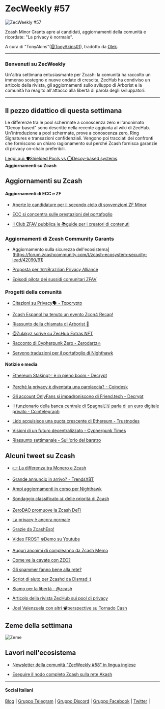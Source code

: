 # ZecWeekly #57

![ZecWeekly #57](https://substackcdn.com/image/fetch/f_auto,q_auto:good,fl_progressive:steep/https%3A%2F%2Fsubstack-post-media.s3.amazonaws.com%2Fpublic%2Fimages%2F178e9ee7-488c-4c77-8eb2-c5f5f2630e19_1280x720.png)

Zcash Minor Grants apre ai candidati, aggiornamenti della comunità e ricordate: "La privacy è normale".

A cura di "TonyAkins"([@TonyAkins01](https://twitter.com/TonyAkins01)), tradotto da [Olek](https://twitter.com/an_Olek).

---

### Benvenuti su ZecWeekly
Un'altra settimana entusiasmante per Zcash: la comunità ha raccolto un immenso sostegno e nuove ondate di crescita, ZecHub ha condiviso un articolo della rivista, gli aggiornamenti sullo sviluppo di Arborist e la comunità ha reagito all'attacco alla libertà di parola degli sviluppatori.

---

## Il pezzo didattico di questa settimana

Le differenze tra le pool schermate a conoscenza zero e l'anonimato "Decoy-based" sono descritte nella recente aggiunta al wiki di ZecHub. Un'introduzione a pool schermate, prove a conoscenza zero, Ring Signatures e transazioni confidenziali. Vengono poi tracciati dei confronti che forniscono un chiaro ragionamento sul perché Zcash fornisca garanzie di privacy on-chain preferibili.

[Leggi qui: 🛡️Shielded Pools vs ⭕Decoy-based systems](https://wiki.zechub.xyz/zk-shielded-pools-vs-decoy-based-privacy)\
**Aggiornamenti su Zcash**


## Aggiornamenti su Zcash

#### Aggiornamenti di ECC e ZF

- [Aperte le candidature per il secondo ciclo di sovvenzioni ZF Minor](https://forum.zcashcommunity.com/t/all-ecc-teams-focused-on-wallet-performance/42860/107)

- [ECC si concentra sulle prestazioni del portafoglio](https://forum.zcashcommunity.com/t/opening-applications-for-the-second-round-of-zf-minor-grants/45463)

- [Il Club ZFAV pubblica le 📚guide per i creatori di contenuti](https://wiki.zechub.xyz/zfav/guides)

### **Aggiornamenti di Zcash Community Garants**

- Aggiornamento sulla sicurezza dell'ecosistema](https://forum.zcashcommunity.com/t/zcash-ecosystem-security-lead/42090/91)

- [Proposta per 🇧🇷Brazilian Privacy Alliance](https://forum.zcashcommunity.com/t/brazilian-privacy-alliance/45486)

- [Episodi pilota dei sussidi comunitari ZFAV](https://twitter.com/ZFAVClub/status/1693689895254949983)

### **Progetti della comunità**

- [Citazioni su Privacy🗣️ - Topcrypto](https://free2z.cash/TopCrypto/zpage/dont-overshare-privacy-is-power-zcash)

- [Zcash Espanol ha tenuto un evento Zcon4 Recap!](https://twitter.com/zcashesp/status/1694857330284712324)

- [Riassunto della chiamata di Arborist 🌳](https://twitter.com/zksquirrel/status/1694876187586170957)

- [@Zulakyz scrive su ZecHub Extras NFT](https://zcashesp.com/zechub-nft-acceso-extra-a-beneficios-e-informacion-zcash/)

- [Racconto di Cypherpunk Zero - Zerodartz🔥](https://free2z.com/zerodartz/zpage/cypherpunk-hacks-in-zed-city-short-story-3-out-of-12-chapters)

- [Servono traduzioni per il portafoglio di Nighthawk](https://crowdin.com/project/nighthawk-wallet)


 #### Notizie e media
- [Ethereum Staking💹 è in pieno boom - Decrypt](https://decrypt.co/153813/ethereum-staking-is-booming-but-value-of-defi-assets-keeps-falling)

- [Perché la privacy è diventata una parolaccia? - Coindesk](https://www.coindesk.com/consensus-magazine/2023/08/25/when-did-privacy-become-a-bad-word)

- [Gli account OnlyFans si impadroniscono di Friend.tech - Decrypt](https://decrypt.co/153723/onlyfans-accounts-take-over-friend-tech-crypt-app-adds-photo-feature)

- [Il funzionario della banca centrale di Spagna🇪🇸 parla di un euro digitale privato - Cointelegraph](https://cointelegraph.com/news/spanish-central-bank-official-talks-about-private-payment-services-era-digital-euro)

- [Lido acquisisce una quota crescente di Ethereum - Trustnodes](https://www.trustnodes.com/2023/08/27/lido-closes-in-on-33-of-the-ethereum-network)

- [Visioni di un futuro decentralizzato - Cypherpunk Times](https://www.cypherpunktimes.com/visions-of-a-decentralised-future/)

- [Riassunto settimanale - Sull'orlo del baratro](https://onthebrink-podcast.com/roundup-08-25-23/)


## Alcuni tweet su Zcash

- [👉 La differenza tra Monero e Zcash](https://twitter.com/MKjrstad/status/1695814999405379672)

- [Grande annuncio in arrivo? - TrendsXBT](https://twitter.com/TrendsXBT/status/1694891818226213127)

- [Ampi aggiornamenti in corso per Nighthawk](https://twitter.com/aiyadt/status/1694973730856866228)

- [Sondaggio classificato 📊 delle priorità di Zcash](https://twitter.com/nate_zec/status/1694405933638861048)

- [ZeroDAO promuove la Zcash DeFi](https://twitter.com/zerodaoHQ/status/1694762728345456889)

- [La privacy è ancora normale](https://twitter.com/ZecHub/status/1694417573541007445)

- [Grazie da ZcashEsp!](https://twitter.com/zcashesp/status/1694861382154338648)

- [Video FROST ❄️Demo su Youtube](https://twitter.com/ZcashFoundation/status/1694410320859545939)

- [Auguri anonimi di compleanno da Zcash Memo](https://twitter.com/AyanlajaAdebola/status/1695721838943289694)

- [Come ve la cavate con ZEC?](https://twitter.com/ZcashForum/status/1693520113797116406)

- [Gli spammer fanno bene alla rete?](https://twitter.com/ZcashForum/status/1693430229044445287)

- [Script di aiuto per Zcashd da Dismad :)](https://twitter.com/ZcashForum/status/1693385561116164360)

- [Siamo per la libertà - @zcash](https://twitter.com/zcash/status/1669397156212375583)

- [Articolo della rivista ZecHub sui pool di privacy](https://twitter.com/ZecHub/status/1695082959911403585)

- [Joel Valenzuela con altri 📽️perspective su Tornado Cash](https://twitter.com/TheDesertLynx/status/1694816146355036620)

## Zeme della settimana

![Zeme](https://substackcdn.com/image/fetch/f_auto,q_auto:good,fl_progressive:steep/https%3A%2F%2Fsubstack-post-media.s3.amazonaws.com%2Fpublic%2Fimages%2F2b963506-3fd2-4d72-95f1-eb125b63a830_600x600.gif)

## Lavori nell'ecosistema

- [Newsletter della comunità "ZecWeekly #58" in lingua inglese](https://app.dework.xyz/zechub-2424?taskId=e7b6e1bb-47e7-4f84-aaf4-cd2c5a46b8f0)

- [Eseguire il nodo completo Zcash sulla rete Akash](https://app.dework.xyz/zechub-2424/board?taskId=543cab70-627d-4222-a712-9fb8768abe9c)

---

#### Social Italiani

[Blog](https://zcashitalia.com/) | [Gruppo Telegram](https://t.me/zcashita) | [Gruppo Discord](https://discord.com/channels/978714252934258779/1091806217359347802) | [Gruppo Facebook](https://www.facebook.com/groups/zecitalia) | [Twitter](https://twitter.com/InsideZcash) |
